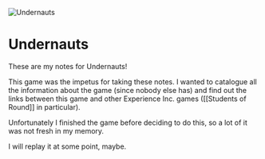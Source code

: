 ![Undernauts](http://www.aksysgames.com/undernauts/wp-content/uploads/sites/66/2021/09/UN_AGLG1a.png)
# Undernauts
These are my notes for Undernauts!

This game was the impetus for taking these notes. I wanted to catalogue all the information about the game (since nobody else has) and find out the links between this game and other Experience Inc. games ([[Students of Round]] in particular).

Unfortunately I finished the game before deciding to do this, so a lot of it was not fresh in my memory.

I will replay it at some point, maybe.